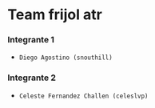 # Team frijol atr
 
 ### Integrante 1
- `Diego Agostino (snouthill)`

### Integrante 2
- `Celeste Fernandez Challen (celeslvp)`


